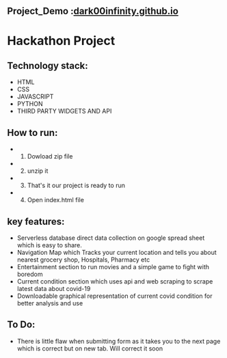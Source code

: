 ## Project_Demo :[dark00infinity.github.io](https://dark00infinity.github.io/)
# Hackathon Project
## Technology stack:
- HTML
- CSS
- JAVASCRIPT
- PYTHON
- THIRD PARTY WIDGETS AND API 
## How to run:
- 1. Dowload zip file
- 2. unzip it
- 3. That's it our project is ready to run
- 4. Open index.html file
## key features:
- Serverless database direct data collection on google spread sheet which is easy to share.
- Navigation Map which Tracks your current location and tells you about nearest grocery shop, Hospitals, Pharmacy etc
- Entertainment section to run movies and a simple game to fight with boredom
- Current condition section which uses api and web scraping to scrape latest data about covid-19
- Downloadable graphical representation of current covid condition for better analysis and use
## To Do:
- There is little flaw when submitting form as it takes you to the next page which is correct but on new tab. Will correct it soon




